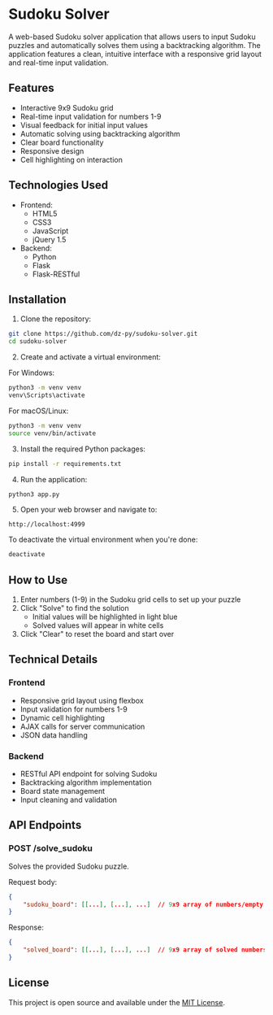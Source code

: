 # Sudoku Solver

A web-based Sudoku solver application that allows users to input Sudoku puzzles and automatically solves them using a backtracking algorithm. The application features a clean, intuitive interface with a responsive grid layout and real-time input validation.

## Features

- Interactive 9x9 Sudoku grid
- Real-time input validation for numbers 1-9
- Visual feedback for initial input values 
- Automatic solving using backtracking algorithm
- Clear board functionality
- Responsive design
- Cell highlighting on interaction

## Technologies Used

- Frontend:
  - HTML5
  - CSS3
  - JavaScript
  - jQuery 1.5
- Backend:
  - Python
  - Flask
  - Flask-RESTful

## Installation

1. Clone the repository:
```bash
git clone https://github.com/dz-py/sudoku-solver.git
cd sudoku-solver
```

2. Create and activate a virtual environment:

For Windows:
```bash
python3 -m venv venv
venv\Scripts\activate
```

For macOS/Linux:
```bash
python3 -m venv venv
source venv/bin/activate
```

3. Install the required Python packages:
```bash
pip install -r requirements.txt
```

4. Run the application:
```bash
python3 app.py
```

5. Open your web browser and navigate to:
```
http://localhost:4999
```

To deactivate the virtual environment when you're done:
```bash
deactivate
```
## How to Use

1. Enter numbers (1-9) in the Sudoku grid cells to set up your puzzle
2. Click "Solve" to find the solution
   - Initial values will be highlighted in light blue
   - Solved values will appear in white cells
3. Click "Clear" to reset the board and start over

## Technical Details

### Frontend
- Responsive grid layout using flexbox
- Input validation for numbers 1-9 
- Dynamic cell highlighting
- AJAX calls for server communication
- JSON data handling

### Backend
- RESTful API endpoint for solving Sudoku
- Backtracking algorithm implementation 
- Board state management
- Input cleaning and validation

## API Endpoints

### POST /solve_sudoku
Solves the provided Sudoku puzzle.

Request body:
```json
{
    "sudoku_board": [[...], [...], ...]  // 9x9 array of numbers/empty strings
}
```

Response:
```json
{
    "solved_board": [[...], [...], ...]  // 9x9 array of solved numbers
}
```

## License
This project is open source and available under the [MIT License](LICENSE).